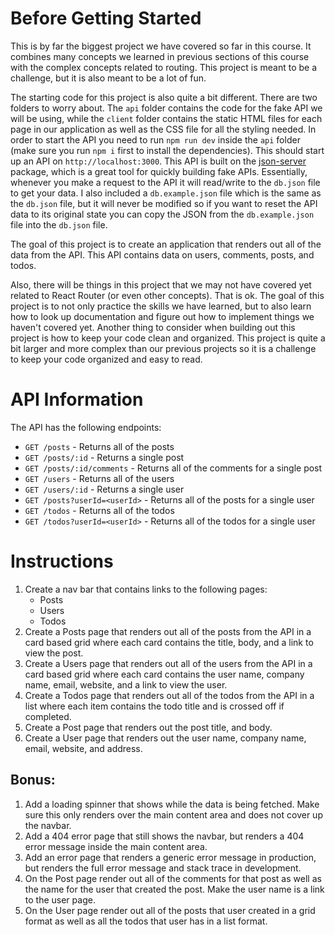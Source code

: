 # Before Getting Started

This is by far the biggest project we have covered so far in this course. It combines many concepts we learned in previous sections of this course with the complex concepts related to routing. This project is meant to be a challenge, but it is also meant to be a lot of fun.

The starting code for this project is also quite a bit different. There are two folders to worry about. The `api` folder contains the code for the fake API we will be using, while the `client` folder contains the static HTML files for each page in our application as well as the CSS file for all the styling needed. In order to start the API you need to run `npm run dev` inside the `api` folder (make sure you run `npm i` first to install the dependencies). This should start up an API on `http://localhost:3000`. This API is built on the [json-server](https://www.npmjs.com/package/json-server) package, which is a great tool for quickly building fake APIs. Essentially, whenever you make a request to the API it will read/write to the `db.json` file to get your data. I also included a `db.example.json` file which is the same as the `db.json` file, but it will never be modified so if you want to reset the API data to its original state you can copy the JSON from the `db.example.json` file into the `db.json` file.

The goal of this project is to create an application that renders out all of the data from the API. This API contains data on users, comments, posts, and todos.

Also, there will be things in this project that we may not have covered yet related to React Router (or even other concepts). That is ok. The goal of this project is to not only practice the skills we have learned, but to also learn how to look up documentation and figure out how to implement things we haven't covered yet. Another thing to consider when building out this project is how to keep your code clean and organized. This project is quite a bit larger and more complex than our previous projects so it is a challenge to keep your code organized and easy to read.

# API Information

The API has the following endpoints:

- `GET /posts` - Returns all of the posts
- `GET /posts/:id` - Returns a single post
- `GET /posts/:id/comments` - Returns all of the comments for a single post
- `GET /users` - Returns all of the users
- `GET /users/:id` - Returns a single user
- `GET /posts?userId=<userId>` - Returns all of the posts for a single user
- `GET /todos` - Returns all of the todos
- `GET /todos?userId=<userId>` - Returns all of the todos for a single user

# Instructions

1. Create a nav bar that contains links to the following pages:
   - Posts
   - Users
   - Todos
2. Create a Posts page that renders out all of the posts from the API in a card based grid where each card contains the title, body, and a link to view the post.
3. Create a Users page that renders out all of the users from the API in a card based grid where each card contains the user name, company name, email, website, and a link to view the user.
4. Create a Todos page that renders out all of the todos from the API in a list where each item contains the todo title and is crossed off if completed.
5. Create a Post page that renders out the post title, and body.
6. Create a User page that renders out the user name, company name, email, website, and address.

## Bonus:

1. Add a loading spinner that shows while the data is being fetched. Make sure this only renders over the main content area and does not cover up the navbar.
2. Add a 404 error page that still shows the navbar, but renders a 404 error message inside the main content area.
3. Add an error page that renders a generic error message in production, but renders the full error message and stack trace in development.
4. On the Post page render out all of the comments for that post as well as the name for the user that created the post. Make the user name is a link to the user page.
5. On the User page render out all of the posts that user created in a grid format as well as all the todos that user has in a list format.